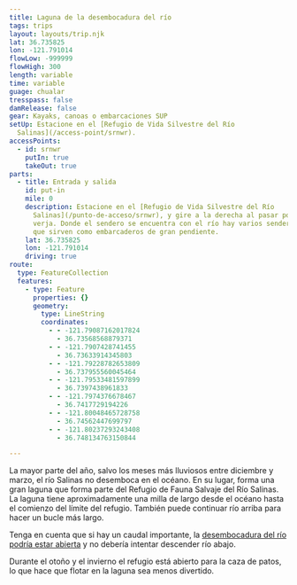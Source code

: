 ```yaml
---
title: Laguna de la desembocadura del río
tags: trips
layout: layouts/trip.njk
lat: 36.735825
lon: -121.791014
flowLow: -999999
flowHigh: 300
length: variable
time: variable
guage: chualar
tresspass: false
damRelease: false
gear: Kayaks, canoas o embarcaciones SUP
setUp: Estacione en el [Refugio de Vida Silvestre del Río
  Salinas](/access-point/srnwr).
accessPoints:
  - id: srnwr
    putIn: true
    takeOut: true
parts:
  - title: Entrada y salida
    id: put-in
    mile: 0
    description: Estacione en el [Refugio de Vida Silvestre del Río
      Salinas](/punto-de-acceso/srnwr), y gire a la derecha al pasar por la
      verja. Donde el sendero se encuentra con el río hay varios senderos de uso
      que sirven como embarcaderos de gran pendiente.
    lat: 36.735825
    lon: -121.791014
    driving: true
route:
  type: FeatureCollection
  features:
    - type: Feature
      properties: {}
      geometry:
        type: LineString
        coordinates:
          - - -121.79087162017824
            - 36.73568568879371
          - - -121.7907428741455
            - 36.73633914345803
          - - -121.79228782653809
            - 36.737955560045464
          - - -121.79533481597899
            - 36.7397438961833
          - - -121.7974376678467
            - 36.7417729194226
          - - -121.80048465728758
            - 36.74562447699797
          - - -121.80237293243408
            - 36.748134763150844

---
```



La mayor parte del año, salvo los meses más lluviosos entre diciembre y marzo, el río Salinas no desemboca en el océano. En su lugar, forma una gran laguna que forma parte del Refugio de Fauna Salvaje del Río Salinas. La laguna tiene aproximadamente una milla de largo desde el océano hasta el comienzo del límite del refugio. También puede continuar río arriba para hacer un bucle más largo.

Tenga en cuenta que si hay un caudal importante, la [desembocadura del río podría estar abierta](/overview/safety#breach) y no debería intentar descender río abajo.

Durante el otoño y el invierno el refugio está abierto para la caza de patos, lo que hace que flotar en la laguna sea menos divertido.

